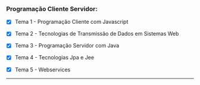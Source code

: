 ### Programação Cliente Servidor:

- [x] Tema 1 - Programação Cliente com Javascript

- [x] Tema 2 - Tecnologias de Transmissão de Dados em Sistemas Web

- [x] Tema 3 - Programação Servidor com Java

- [x] Tema 4 - Tecnologias Jpa e Jee

- [x] Tema 5 - Webservices

---